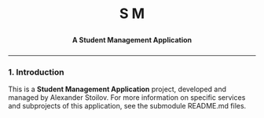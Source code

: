 # <p align=center> S M

#### <p align=center> A Student Management Application

### <p align=center>

---

### 1. Introduction

This is a **Student Management Application** project, developed and managed by Alexander Stoilov. For more information on
specific services and subprojects of this application, see the submodule README.md files.

